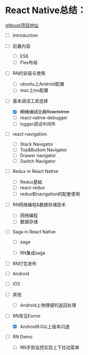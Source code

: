 # React Native总结：
[gitbook项目地址](https://smileyqp.github.io/reactNativebook/)


- [ ] Introduction
- [ ] 前置内容
  - [ ] ES6
  - [ ] Flex布局

- [ ] RN的安装与使用
  - [ ] ubuntu上Android配置
  - [ ] mac上ios配置

- [ ] 基本调试工具选择
  - [x] ~~网络调试工具Reactotron~~
  - [ ] react-native-debugger
  - [ ] logger调试中间件

- [ ] react-navigation
  - [ ] Stack Navigator
  - [ ] Top&Buttom Navigator
  - [ ] Drawer navigator
  - [ ] Switch Navigator

- [ ] Redux in React Native
  - [ ] Redux基础
  - [ ] react-redux
  - [ ] redux和navigation的配套使用

- [ ] RN网络编程&数据存储技术
  - [ ] 网络编程
  - [ ] 数据存储

- [ ] Saga in React Native
  - [ ] saga
  - [ ] RN集成saga 


- [ ]  RN打包发布
  - [ ] Android
  - [ ] IOS 

- [ ] 其他
  - [ ] Android上物理键的返回处理

- [ ] RN常见Eorror
  - [x] Android9.0以上版本闪退

- [ ] RN Demo
  - [ ] RN手势监控实现上下拉动菜单